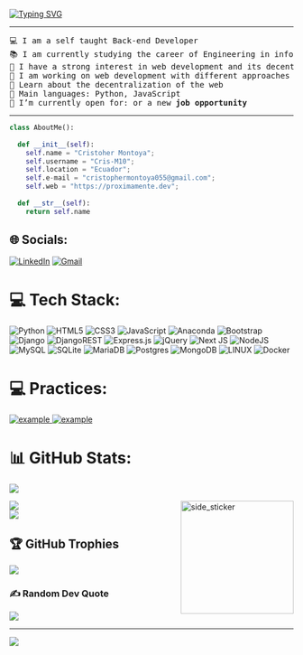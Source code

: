 [![Typing SVG](https://readme-typing-svg.herokuapp.com?font=Architects+Daughter&color=7AF79A&size=30&lines=Hi!+It's+Cristopher!;I'm+a+Back-end+Developer...;And+I'm+a+proud+Ecuadorian)](https://git.io/typing-svg)


<hr>

<pre>
💻 I am a self taught Back-end Developer
📚 I am currently studying the career of Engineering in information technology
📝 I have a strong interest in web development and its decentralization
🔭 I am working on web development with different approaches such as microservices and their deployment in the cloud
🌱 Learn about the decentralization of the web
🌟 Main languages: Python, JavaScript
🤔 I’m currently open for: or a new <b>job opportunity</b>
</pre>
<hr>


```python
class AboutMe():
    
  def __init__(self):
    self.name = "Cristoher Montoya";
    self.username = "Cris-M10";
    self.location = "Ecuador";
    self.e-mail = "cristophermontoya055@gmail.com";
    self.web = "https://proximamente.dev";
  
  def __str__(self):
    return self.name

```


## 🌐 Socials:
[![LinkedIn](https://img.shields.io/badge/LinkedIn-%230077B5.svg?logo=linkedin&logoColor=white)](https://linkedin.com/in/prox) [![Gmail](https://img.shields.io/badge/Gmail-D14836?logo=Gmail&logoColor=white)](https://linkedin.com/in/prox) 

# 💻 Tech Stack:
![Python](https://img.shields.io/badge/python-3670A0?style=for-the-badge&logo=python&logoColor=ffdd54) ![HTML5](https://img.shields.io/badge/html5-%23E34F26.svg?style=for-the-badge&logo=html5&logoColor=white) ![CSS3](https://img.shields.io/badge/css3-%231572B6.svg?style=for-the-badge&logo=css3&logoColor=white) ![JavaScript](https://img.shields.io/badge/javascript-%23323330.svg?style=for-the-badge&logo=javascript&logoColor=%23F7DF1E) ![Anaconda](https://img.shields.io/badge/Anaconda-%2344A833.svg?style=for-the-badge&logo=anaconda&logoColor=white) ![Bootstrap](https://img.shields.io/badge/bootstrap-%23563D7C.svg?style=for-the-badge&logo=bootstrap&logoColor=white) ![Django](https://img.shields.io/badge/django-%23092E20.svg?style=for-the-badge&logo=django&logoColor=white) ![DjangoREST](https://img.shields.io/badge/DJANGO-REST-ff1709?style=for-the-badge&logo=django&logoColor=white&color=ff1709&labelColor=gray) ![Express.js](https://img.shields.io/badge/express.js-%23404d59.svg?style=for-the-badge&logo=express&logoColor=%2361DAFB) ![jQuery](https://img.shields.io/badge/jquery-%230769AD.svg?style=for-the-badge&logo=jquery&logoColor=white) ![Next JS](https://img.shields.io/badge/Next-black?style=for-the-badge&logo=next.js&logoColor=white) ![NodeJS](https://img.shields.io/badge/node.js-6DA55F?style=for-the-badge&logo=node.js&logoColor=white) ![MySQL](https://img.shields.io/badge/mysql-%2300f.svg?style=for-the-badge&logo=mysql&logoColor=white) ![SQLite](https://img.shields.io/badge/sqlite-%2307405e.svg?style=for-the-badge&logo=sqlite&logoColor=white) ![MariaDB](https://img.shields.io/badge/MariaDB-003545?style=for-the-badge&logo=mariadb&logoColor=white) ![Postgres](https://img.shields.io/badge/postgres-%23316192.svg?style=for-the-badge&logo=postgresql&logoColor=white) ![MongoDB](https://img.shields.io/badge/MongoDB-%234ea94b.svg?style=for-the-badge&logo=mongodb&logoColor=white) ![LINUX](https://img.shields.io/badge/Linux-FCC624?style=for-the-badge&logo=linux&logoColor=black) ![Docker](https://img.shields.io/badge/docker-%230db7ed.svg?style=for-the-badge&logo=docker&logoColor=white)

# 💻 Practices:
<a href="https://www.hackerrank.com/example" target="_blank">
  <img src="https://img.shields.io/badge/Hackerrank-00EA64.svg?style=for-the-badge&logo=hackerrank&logoColor=black" alt="example"/>
</a>
<a href="https://www.leetcode.com/example" target="_blank">
<img src="https://img.shields.io/badge/CodeWars-FFA116.svg?style=for-the-badge&logo=codewars&logoColor=black" alt="example"/>
</a>




# 📊 GitHub Stats:
![](https://github-readme-stats.vercel.app/api?username=Cris-M10&theme=highcontrast&hide_border=false&include_all_commits=false&count_private=false)<br/>

<img align="right" width=200px height=200px alt="side_sticker" src="https://media.giphy.com/media/TEnXkcsHrP4YedChhA/giphy.gif" />

![](https://github-readme-streak-stats.herokuapp.com/?user=Cris-M10&theme=highcontrast&hide_border=false)<br/>
![](https://github-readme-stats.vercel.app/api/top-langs/?username=Cris-M10&theme=highcontrast&hide_border=false&include_all_commits=false&count_private=false&layout=compact)




## 🏆 GitHub Trophies
![](https://github-profile-trophy.vercel.app/?username=Cris-M10&theme=nord&no-frame=false&no-bg=true&margin-w=4)

### ✍️ Random Dev Quote
![](https://quotes-github-readme.vercel.app/api?type=horizontal&theme=dark)

---
[![](https://visitcount.itsvg.in/api?id=Cris-M10&icon=0&color=0)](https://visitcount.itsvg.in)

<!-- Proudly created with GPRM ( https://gprm.itsvg.in ) -->

